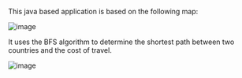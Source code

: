 This java based application is based on the following map:

![image](https://github.com/KartikM24/Shortest-Path-Map/assets/86750762/42c5f970-ce73-4337-81ec-9bf0cab8fc5f)


It uses the BFS algorithm to determine the shortest path between two countries and the cost of travel.

![image](https://github.com/KartikM24/Shortest-Path-Map/assets/86750762/e2735aa5-b1d3-47fe-bdea-ac3edce0cb98)
